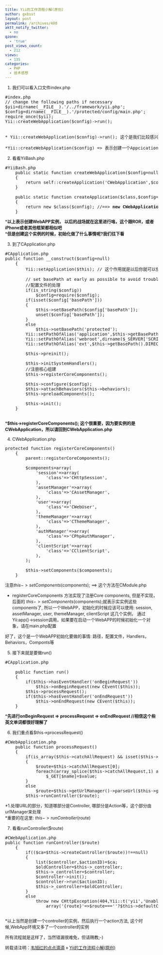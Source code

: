 ```yaml
---
title: Yii的工作流程小解(原创)
author: gxbsst
layout: post
permalink: /archives/480
aktt_notify_twitter:
  - no
qzone:
  - 'true'
post_views_count:
  - 212
views:
  - 135
categories:
  - PHP
  - 技术感想
---
```

1. 我们可以看入口文件index.php

<pre lang="php">#index.php
// change the following paths if necessary
$yii=dirname(__FILE__).'/../framework/yii.php';
$config=dirname(__FILE__).'/protected/config/main.php';
require_once($yii);
Yii::createWebApplication($config)->run();


* Yii::createWebApplication($config)->run(); 这个是我们比较感兴趣的， Yii在哪里？ ===> YiiBase.php, createWebApplication这个静态方法也是

*Yii::createWebApplication($config) => 表示创建一个Appcication实例，它做什么？
</pre>

2. 看看YiiBash.php

<pre lang="php">#YiiBash.php
	public static function createWebApplication($config=null)
	{
		return self::createApplication('CWebApplication',$config);
	}

	public static function createApplication($class,$config=null)
	{
		return new $class($config); //==> <strong>new CWebApplication()</strong>
	}
</pre>

***以上表示创建WebAPP实例， 以后的战场就在这里进行咯，这个跟ROR，或者iPhone或者其他框架都相似吧**  
***但是创建这个实例的时候，初始化做了什么事情呢?我们往下看**

3. 到了CApplication.php

<pre lang="php">#CApplication.php
public function __construct($config=null)
	{
		Yii::setApplication($this); // 这个作用就是以后你就可以使用 Yii::app()->user //还记得我说app是战场么？

		// set basePath at early as possible to avoid trouble
		//配置文件的处理
		if(is_string($config))
			$config=require($config);
		if(isset($config['basePath']))
		{
			$this->setBasePath($config['basePath']);
			unset($config['basePath']);
		}
		else
			$this->setBasePath('protected');
		Yii::setPathOfAlias('application',$this->getBasePath());
		Yii::setPathOfAlias('webroot',dirname($_SERVER['SCRIPT_FILENAME']));
		Yii::setPathOfAlias('ext',$this->getBasePath().DIRECTORY_SEPARATOR.'extensions');

		$this->preinit();

		$this->initSystemHandlers();
		//注册核心组建
		$this->registerCoreComponents();

		$this->configure($config);
		$this->attachBehaviors($this->behaviors);
		$this->preloadComponents();

		$this->init();
	}

</pre>

***$this->registerCoreComponents(); 这个很重要，因为要实例的是CWebApplication，所以请回到CWebApplication.php**

4. CWebApplication.php

<pre lang="php">protected function registerCoreComponents()
	{
		parent::registerCoreComponents();

		$components=array(
			'session'=>array(
				'class'=>'CHttpSession',
			),
			'assetManager'=>array(
				'class'=>'CAssetManager',
			),
			'user'=>array(
				'class'=>'CWebUser',
			),
			'themeManager'=>array(
				'class'=>'CThemeManager',
			),
			'authManager'=>array(
				'class'=>'CPhpAuthManager',
			),
			'clientScript'=>array(
				'class'=>'CClientScript',
			),
		);

		$this->setComponents($components);
	}
</pre>

注意$this->setComponents($components); ==> 这个方法在CModule.php

* registerCoreComponents 方法实现了注册Core components, 但是不实现，后面的 $this->setComponents($components);就表示实实例这些components了, 所以一个WebAPP，初始化的时候应该可以使用: session, assetManager, user, themeManager, clientScript 这几个实例， 通过Yii:app()->session调用，如果要在启动一个WebAPP的时候初始化一个对象，请在main.php配置

好了，这个是一个WebAPP初始化要做的事情: 路径，配置文件，Handlers，Behaviors，Componts等

5. 接下来就是要做run()

<pre lang="php">#CApplication.php

	public function run()
	{
		if($this->hasEventHandler('onBeginRequest'))
			$this->onBeginRequest(new CEvent($this));
		$this->processRequest();
		if($this->hasEventHandler('onEndRequest'))
			$this->onEndRequest(new CEvent($this));
	}
</pre>

***先进行onBeginRequest => processRequest => onEndRequest //相信这个些英文单词都很好理解了**

6. 我们重点看$this->processRequest()

<pre lang="php">#CWebApplication.php
	public function processRequest()
	{
		if(is_array($this->catchAllRequest) &#038;&#038; isset($this->catchAllRequest[0]))
		{
			$route=$this->catchAllRequest[0];
			foreach(array_splice($this->catchAllRequest,1) as $name=>$value)
				$_GET[$name]=$value;
		}
		else
			$route=$this->getUrlManager()->parseUrl($this->getRequest());
		$this->runController($route);
</pre>

*1.处理URL的部分，知道哪部分是Controller, 哪部分是Action等，这个部分由urlManager来处理  
*重要的在这里: $this->runController($route)

7. 看看runController($route)

<pre lang="php">#CWebApplication.php
public function runController($route)
	{
		if(($ca=$this->createController($route))!==null)
		{
			list($controller,$actionID)=$ca;
			$oldController=$this->_controller;
			$this->_controller=$controller;
			$controller->init();
			$controller->run($actionID);
			$this->_controller=$oldController;
		}
		else
			throw new CHttpException(404,Yii::t('yii','Unable to resolve the request "{route}".',
				array('{route}'=>$route===''?$this->defaultController:$route)));
	
</pre>

*以上当然是创建一个controller的实例，然后执行一个action方法, 这个时候,WebApp环境又多了一个controller的实例

所有流程就是这样了，当然错漏很难免，但请赐教;-)

转载请注明：[韦旭红的点点滴滴][1] &raquo; [Yii的工作流程小解(原创)][2]

 [1]: http://www.weixuhong.com
 [2]: http://www.weixuhong.com/archives/480